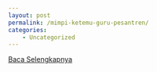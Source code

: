 ```yaml
---
layout: post
permalink: /mimpi-ketemu-guru-pesantren/
categories:
    - Uncategorized
---
```


[Baca Selengkapnya](/01)